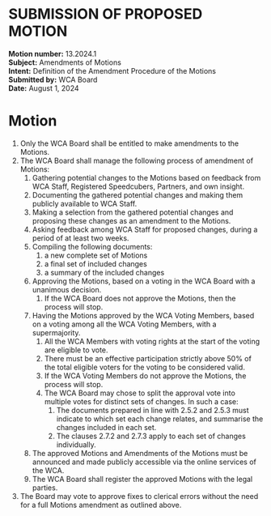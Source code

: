 # SUBMISSION OF PROPOSED MOTION

**Motion number:** 13.2024.1  
**Subject:** Amendments of Motions  
**Intent:** Definition of the Amendment Procedure of the Motions  
**Submitted by:** WCA Board  
**Date:** August 1, 2024

# Motion

1. Only the WCA Board shall be entitled to make amendments to the Motions.
2. The WCA Board shall manage the following process of amendment of Motions:
   1. Gathering potential changes to the Motions based on feedback from WCA Staff, Registered Speedcubers, Partners, and own insight.
   2. Documenting the gathered potential changes and making them publicly available to WCA Staff.
   3. Making a selection from the gathered potential changes and proposing these changes as an amendment to the Motions.
   4. Asking feedback among WCA Staff for proposed changes, during a period of at least two weeks.
   5. Compiling the following documents:
      1. a new complete set of Motions
      2. a final set of included changes
      3. a summary of the included changes
   6. Approving the Motions, based on a voting in the WCA Board with a unanimous decision.
      1. If the WCA Board does not approve the Motions, then the process will stop.
   7. Having the Motions approved by the WCA Voting Members, based on a voting among all the WCA Voting Members, with a supermajority.
      1. All the WCA Members with voting rights at the start of the voting are eligible to vote.
      2. There must be an effective participation strictly above 50% of the total eligible voters for the voting to be considered valid.
      3. If the WCA Voting Members do not approve the Motions, the process will stop.
      4. The WCA Board may chose to split the approval vote into multiple votes for distinct sets of changes. In such a case:
         1. The documents prepared in line with 2.5.2 and 2.5.3 must indicate to which set each change relates, and summarise the changes included in each set.
         2. The clauses 2.7.2 and 2.7.3 apply to each set of changes individually. 
   8. The approved Motions and Amendments of the Motions must be announced and made publicly accessible via the online services of the WCA.
   9. The WCA Board shall register the approved Motions with the legal parties.
3. The Board may vote to approve fixes to clerical errors without the need for a full Motions amendment as outlined above.
